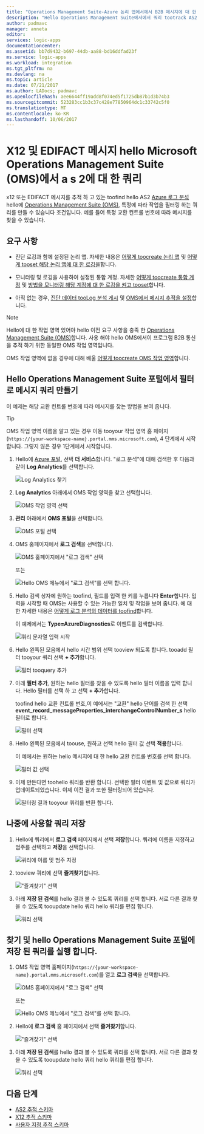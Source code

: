 ```yaml
---
title: "Operations Management Suite-Azure 논리 앱에서에서 B2B 메시지에 대 한 aaaQuery | Microsoft Docs"
description: "Hello Operations Management Suite에서에서 쿼리 tootrack AS2, x12 및 EDIFACT 메시지 만들기"
author: padmavc
manager: anneta
editor: 
services: logic-apps
documentationcenter: 
ms.assetid: bb7d9432-b697-44db-aa88-bd16ddfad23f
ms.service: logic-apps
ms.workload: integration
ms.tgt_pltfrm: na
ms.devlang: na
ms.topic: article
ms.date: 07/21/2017
ms.author: LADocs; padmavc
ms.openlocfilehash: aee6644ff19add8f074ed5f1725db87b1d3b74b3
ms.sourcegitcommit: 523283cc1b3c37c428e77850964dc1c33742c5f0
ms.translationtype: MT
ms.contentlocale: ko-KR
ms.lasthandoff: 10/06/2017
---
```

# <a name="query-for-as2-x12-and-edifact-messages-in-hello-microsoft-operations-management-suite-oms"></a>X12 및 EDIFACT 메시지 hello Microsoft Operations Management Suite (OMS)에서 a s 2에 대 한 쿼리

x12 또는 EDIFACT 메시지를 추적 하 고 있는 toofind hello AS2 [Azure 로그 분석](../log-analytics/log-analytics-overview.md) hello에 [Operations Management Suite (OMS)](../operations-management-suite/operations-management-suite-overview.md), 특정에 따라 작업을 필터링 하는 쿼리를 만들 수 있습니다 조건입니다. 예를 들어 특정 교환 컨트롤 번호에 따라 메시지를 찾을 수 있습니다.

## <a name="requirements"></a>요구 사항

* 진단 로깅과 함께 설정된 논리 앱. 자세한 내용은 [어떻게 toocreate 논리 앱](../logic-apps/logic-apps-create-a-logic-app.md) 및 [어떻게 tooset 해당 논리 앱에 대 한 로깅을](../logic-apps/logic-apps-monitor-your-logic-apps.md#azure-diagnostics)합니다.

* 모니터링 및 로깅을 사용하여 설정된 통합 계정. 자세한 [어떻게 toocreate 통합 계정](../logic-apps/logic-apps-enterprise-integration-create-integration-account.md) 및 [방법을 모니터링 해당 계정에 대 한 로깅을 켜고 tooset](../logic-apps/logic-apps-monitor-b2b-message.md)합니다.

* 아직 없는 경우, [진단 데이터 tooLog 분석 게시](../logic-apps/logic-apps-track-b2b-messages-omsportal.md) 및 [OMS에서 메시지 추적을 설정](../logic-apps/logic-apps-track-b2b-messages-omsportal.md)합니다.

> [!NOTE]
> Hello에 대 한 작업 영역 있어야 hello 이전 요구 사항을 충족 한 [Operations Management Suite (OMS)](../operations-management-suite/operations-management-suite-overview.md)합니다. 사용 해야 hello OMS에서이 프로그램 B2B 통신을 추적 하기 위한 동일한 OMS 작업 영역입니다. 
>  
> OMS 작업 영역에 없을 경우에 대해 배울 [어떻게 toocreate OMS 작업 영역](../log-analytics/log-analytics-get-started.md)합니다.

## <a name="create-message-queries-with-filters-in-hello-operations-management-suite-portal"></a>Hello Operations Management Suite 포털에서 필터로 메시지 쿼리 만들기

이 예제는 해당 교환 컨트롤 번호에 따라 메시지를 찾는 방법을 보여 줍니다.

> [!TIP] 
> OMS 작업 영역 이름을 알고 있는 경우 이동 tooyour 작업 영역 홈 페이지 (`https://{your-workspace-name}.portal.mms.microsoft.com`), 4 단계에서 시작 합니다. 그렇지 않은 경우 1단계에서 시작합니다.

1. Hello에 [Azure 포털](https://portal.azure.com), 선택 **더 서비스**합니다. "로그 분석"에 대해 검색한 후 다음과 같이 **Log Analytics**를 선택합니다.

   ![Log Analytics 찾기](media/logic-apps-track-b2b-messages-omsportal-query-filter-control-number/browseloganalytics.png)

2. **Log Analytics** 아래에서 OMS 작업 영역을 찾고 선택합니다.

   ![OMS 작업 영역 선택](media/logic-apps-track-b2b-messages-omsportal-query-filter-control-number/selectla.png)

3. **관리** 아래에서 **OMS 포털**을 선택합니다.

   ![OMS 포털 선택](media/logic-apps-track-b2b-messages-omsportal-query-filter-control-number/omsportalpage.png)

4. OMS 홈페이지에서 **로그 검색**을 선택합니다.

   ![OMS 홈페이지에서 "로그 검색" 선택](media/logic-apps-track-b2b-messages-omsportal-query-filter-control-number/logsearch.png)

   또는

   ![Hello OMS 메뉴에서 "로그 검색"를 선택 합니다.](media/logic-apps-track-b2b-messages-omsportal-query-filter-control-number/logsearch-2.png)

5. Hello 검색 상자에 원하는 toofind, 필드를 입력 한 키를 누릅니다 **Enter**합니다. 입력을 시작할 때 OMS는 사용할 수 있는 가능한 일치 및 작업을 보여 줍니다. 에 대 한 자세한 내용은 [어떻게 로그 분석의 데이터를 toofind](../log-analytics/log-analytics-log-searches.md)합니다.

   이 예제에서는 **Type=AzureDiagnostics**로 이벤트를 검색합니다.

   ![쿼리 문자열 입력 시작](media/logic-apps-track-b2b-messages-omsportal-query-filter-control-number/oms-start-query.png)

6. Hello 왼쪽된 모음에서 hello 시간 범위 선택 tooview 되도록 합니다. tooadd 필터 tooyour 쿼리 선택 **+ 추가**합니다.

   ![필터 tooquery 추가](media/logic-apps-track-b2b-messages-omsportal-query-filter-control-number/query1.png)

7. 아래 **필터 추가**, 원하는 hello 필터를 찾을 수 있도록 hello 필터 이름을 입력 합니다. Hello 필터를 선택 하 고 선택 **+ 추가**합니다.

   toofind hello 교환 컨트롤 번호,이 예에서는 "교환" hello 단어를 검색 한 선택 **event_record_messageProperties_interchangeControlNumber_s** hello 필터로 합니다.

   ![필터 선택](media/logic-apps-track-b2b-messages-omsportal-query-filter-control-number/oms-query-add-filter.png)

9. Hello 왼쪽된 모음에서 toouse, 원하고 선택 hello 필터 값 선택 **적용**합니다.

   이 예에서는 원하는 hello 메시지에 대 한 hello 교환 컨트롤 번호를 선택 합니다.

   ![필터 값 선택](media/logic-apps-track-b2b-messages-omsportal-query-filter-control-number/oms-query-select-filter-value.png)

10. 이제 만든다면 toohello 쿼리를 반환 합니다. 선택한 필터 이벤트 및 값으로 쿼리가 업데이트되었습니다. 이제 이전 결과 또한 필터링되어 있습니다.

    ![필터링 결과 tooyour 쿼리를 반환 합니다.](media/logic-apps-track-b2b-messages-omsportal-query-filter-control-number/oms-query-filtered-results.png)

<a name="save-oms-query"></a>

## <a name="save-your-query-for-future-use"></a>나중에 사용할 쿼리 저장

1. Hello에 쿼리에서 **로그 검색** 페이지에서 선택 **저장**합니다. 쿼리에 이름을 지정하고 범주를 선택하고 **저장**을 선택합니다.

   ![쿼리에 이름 및 범주 지정](media/logic-apps-track-b2b-messages-omsportal-query-filter-control-number/oms-query-save.png)

2. tooview 쿼리에 선택 **즐겨찾기**합니다.

   !["즐겨찾기" 선택](media/logic-apps-track-b2b-messages-omsportal-query-filter-control-number/oms-query-favorites.png)

3. 아래 **저장 된 검색**를 hello 결과 볼 수 있도록 쿼리를 선택 합니다. 서로 다른 결과 찾을 수 있도록 tooupdate hello 쿼리 hello 쿼리를 편집 합니다.

   ![쿼리 선택](media/logic-apps-track-b2b-messages-omsportal-query-filter-control-number/oms-log-search-find-favorites.png)

## <a name="find-and-run-saved-queries-in-hello-operations-management-suite-portal"></a>찾기 및 hello Operations Management Suite 포털에 저장 된 쿼리를 실행 합니다.

1. OMS 작업 영역 홈페이지(`https://{your-workspace-name}.portal.mms.microsoft.com`)를 열고 **로그 검색**을 선택합니다.

   ![OMS 홈페이지에서 "로그 검색" 선택](media/logic-apps-track-b2b-messages-omsportal-query-filter-control-number/logsearch.png)

   또는

   ![Hello OMS 메뉴에서 "로그 검색"를 선택 합니다.](media/logic-apps-track-b2b-messages-omsportal-query-filter-control-number/logsearch-2.png)

2. Hello에 **로그 검색** 홈 페이지에서 선택 **즐겨찾기**합니다.

   !["즐겨찾기" 선택](media/logic-apps-track-b2b-messages-omsportal-query-filter-control-number/oms-log-search-favorites.png)

3. 아래 **저장 된 검색**를 hello 결과 볼 수 있도록 쿼리를 선택 합니다. 서로 다른 결과 찾을 수 있도록 tooupdate hello 쿼리 hello 쿼리를 편집 합니다.

   ![쿼리 선택](media/logic-apps-track-b2b-messages-omsportal-query-filter-control-number/oms-log-search-find-favorites.png)

## <a name="next-steps"></a>다음 단계

* [AS2 추적 스키마](../logic-apps/logic-apps-track-integration-account-as2-tracking-schemas.md)
* [X12 추적 스키마](../logic-apps/logic-apps-track-integration-account-x12-tracking-schema.md)
* [사용자 지정 추적 스키마](../logic-apps/logic-apps-track-integration-account-custom-tracking-schema.md)